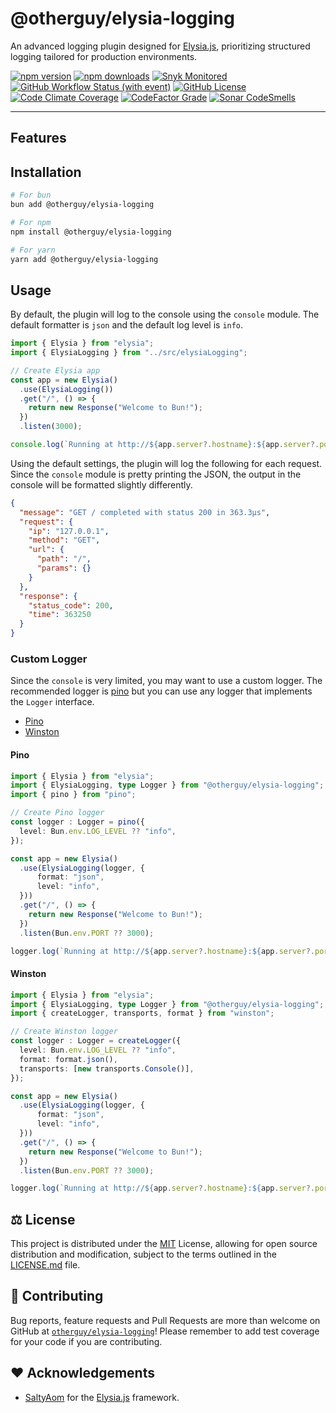 # @otherguy/elysia-logging

An advanced logging plugin designed for [Elysia.js](https://elysiajs.com), prioritizing structured logging tailored for production environments.

<p align="center">

  [![npm version](https://img.shields.io/npm/v/%40otherguy/elysia-logging?style=for-the-badge&logo=npm)](https://www.npmjs.com/package/@otherguy/elysia-logging)
  [![npm downloads](https://img.shields.io/npm/dm/%40otherguy/elysia-logging?style=for-the-badge&logo=npm)](https://www.npmjs.com/package/@otherguy/elysia-logging)
  [![Snyk Monitored](https://img.shields.io/badge/Snyk-Monitored-8A2BE2?style=for-the-badge&logo=snyk)](https://snyk.io/test/github/otherguy/elysia-logging)
  [![GitHub Workflow Status (with event)](https://img.shields.io/github/actions/workflow/status/otherguy/elysia-logging/ci.yml?event=push&style=for-the-badge&logo=github)](https://github.com/otherguy/elysia-logging/actions/workflows/ci.yml)
  [![GitHub License](https://img.shields.io/github/license/otherguy/elysia-logging?style=for-the-badge)](https://github.com/otherguy/elysia-logging/blob/main/LICENSE.md)
  [![Code Climate Coverage](https://img.shields.io/codeclimate/coverage/otherguy/elysia-logging?style=for-the-badge&logo=codeclimate)](https://codeclimate.com/github/otherguy/elysia-logging)
  [![CodeFactor Grade](https://img.shields.io/codefactor/grade/github/otherguy/elysia-logging?style=for-the-badge&logo=codefactor)](https://www.codefactor.io/repository/github/otherguy/elysia-logging/)
  [![Sonar CodeSmells](https://img.shields.io/sonar/violations/elysia-logging/main?server=https%3A%2F%2Fsonarcloud.io&style=for-the-badge&logo=sonarcloud&label=Code%20Smells)](https://sonarcloud.io/project/overview?id=elysia-logging)

</p>

---

## Features

## Installation

```bash
# For bun
bun add @otherguy/elysia-logging

# For npm
npm install @otherguy/elysia-logging

# For yarn
yarn add @otherguy/elysia-logging
```

## Usage

By default, the plugin will log to the console using the `console` module. The default formatter is `json` and the default log level is `info`.

```ts
import { Elysia } from "elysia";
import { ElysiaLogging } from "../src/elysiaLogging";

// Create Elysia app
const app = new Elysia()
  .use(ElysiaLogging())
  .get("/", () => {
    return new Response("Welcome to Bun!");
  })
  .listen(3000);

console.log(`Running at http://${app.server?.hostname}:${app.server?.port}`);
```

Using the default settings, the plugin will log the following for each request. Since the `console` module is pretty printing the JSON, the output in the console will be formatted slightly differently.

```json
{
  "message": "GET / completed with status 200 in 363.3µs",
  "request": {
    "ip": "127.0.0.1",
    "method": "GET",
    "url": {
      "path": "/",
      "params": {}
    }
  },
  "response": {
    "status_code": 200,
    "time": 363250
  }
}
```

### Custom Logger

Since the `console` is very limited, you may want to use a custom logger. The recommended logger is [pino](https://github.com/pinojs/pino) but you can use any logger that implements the `Logger` interface.

* [Pino](https://github.com/pinojs/pino)
* [Winston](https://github.com/winstonjs/winston)

#### Pino

```ts
import { Elysia } from "elysia";
import { ElysiaLogging, type Logger } from "@otherguy/elysia-logging";
import { pino } from "pino";

// Create Pino logger
const logger : Logger = pino({
  level: Bun.env.LOG_LEVEL ?? "info",
});

const app = new Elysia()
  .use(ElysiaLogging(logger, {
      format: "json",
      level: "info",
  }))
  .get("/", () => {
    return new Response("Welcome to Bun!");
  })
  .listen(Bun.env.PORT ?? 3000);

logger.log(`Running at http://${app.server?.hostname}:${app.server?.port}`);
```

#### Winston

```ts
import { Elysia } from "elysia";
import { ElysiaLogging, type Logger } from "@otherguy/elysia-logging";
import { createLogger, transports, format } from "winston";

// Create Winston logger
const logger : Logger = createLogger({
  level: Bun.env.LOG_LEVEL ?? "info",
  format: format.json(),
  transports: [new transports.Console()],
});

const app = new Elysia()
  .use(ElysiaLogging(logger, {
      format: "json",
      level: "info",
  }))
  .get("/", () => {
    return new Response("Welcome to Bun!");
  })
  .listen(Bun.env.PORT ?? 3000);

logger.log(`Running at http://${app.server?.hostname}:${app.server?.port}`);
```

## ⚖️ License

This project is distributed under the [MIT](LICENSE.md) License, allowing for open source distribution and modification, subject to the terms outlined in the [LICENSE.md](LICENSE.md) file.

## 🚧 Contributing

Bug reports, feature requests and Pull Requests are more than welcome on GitHub at [`otherguy/elysia-logging`](https://github.com/otherguy/elysia-logging)! Please remember to add test coverage for your code if you are contributing.

## ♥️ Acknowledgements

* [SaltyAom](https://github.com/SaltyAom) for the [Elysia.js](https://elysiajs.com) framework.
